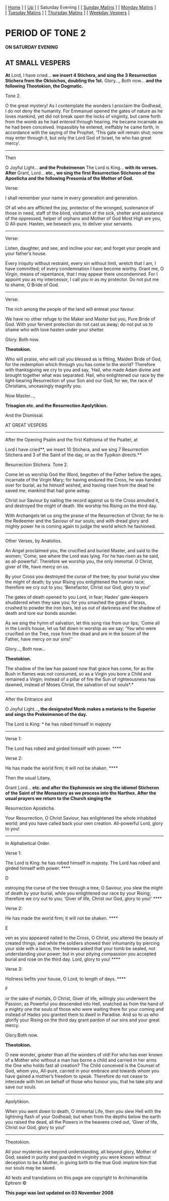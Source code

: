 \[ [Home](index.md) \] \[ [Up](tone2.md) \] \[ Saturday Evening \] \[ [Sunday Matins](sun2mc.md) \] \[ [Monday Matins](monday_matins1.md) \] \[ [Tuesday Matins](tuesday_matins.md) \] \[ [Thursday Matins](thursday_matins1.md) \] \[ [Weekday Vespers](weekday_vespers1.md) \]

PERIOD OF TONE 2
================

**ON SATURDAY EVENING**

AT SMALL VESPERS
----------------

**At** Lord, I have cried… **we insert 4 Stichera, and sing the 3 Resurrection Stichera from the Oktoichos, doubling the 1st.** Glory…, Both now… **and the following Theotokion, the Dogmatic.**

Tone 2.

O the great mystery! As I contemplate the wonders I proclaim the Godhead, I do not deny the humanity. For Emmanuel opened the gates of nature as he loves mankind, yet did not break open the locks of virginity, but came forth from the womb as he had entered through hearing. He became incarnate as he had been conceived. Impassibly he entered, ineffably he came forth, in accordance with the saying of the Prophet, ‘This gate will remain shut; none may enter through it, but only the Lord God of Israel, he who has great mercy’.

****

Then

O Joyful Light… **and the Prokeimenon** The Lord is King… **with its verses. After** Grant, Lord… **etc., we sing the first Resurrection Sticheron of the Aposticha and the following Prosomia of the Mother of God.**

Verse:

I shall remember your name in every generation and generation.

Of all who are afflicted the joy, protector of the wronged, sustenance of those in need, staff of the blind, visitation of the sick, shelter and assistance of the oppressed, helper of orphans and Mother of God Most High are you, O All-pure. Hasten, we beseech you, to deliver your servants.

****

Verse:

Listen, daughter, and see, and incline your ear; and forget your people and your father’s house.

Every iniquity without restraint, every sin without limit, wretch that I am, I have committed; of every condemnation I have become worthy. Grant me, O Virgin, means of repentance, that I may appear there uncondemned. For I appoint you as my intercessor, I call you in as my protector. Do not put me to shame, O Bride of God.

****

Verse:

The rich among the people of the land will entreat your favour.

We have no other refuge to the Maker and Master but you, Pure Bride of God. With your fervent protection do not cast us away; do not put us to shame who with love hasten under your shelter.

Glory. Both now.

**Theotokion.**

Who will praise, who will call you blessed as is fitting, Maiden Bride of God, for the redemption which through you has come to the world? Therefore with thanksgiving we cry to you and say, ‘Hail, who made Adam divine and brought together what was separated. Hail, who enlightened our race by the light-bearing Resurrection of your Son and our God; for we, the race of Christians, unceasingly magnify you.

Now Master…,

**Trisagion etc. and the Resurrection Apolytikion.**

And the Dismissal.

AT GREAT VESPERS

****

After the Opening Psalm and the first Kathisma of the Psalter, at

Lord I have cried**, we insert 10 Stichera, and we sing 7 Resurrection Stichera and 3 of the Saint of the day, or as the Typikon directs.**

Resurrection Stichera. Tone 2.

Come let us worship God the Word, begotten of the Father before the ages, incarnate of the Virgin Mary; for having endured the Cross, he was handed over for burial, as he himself wished, and having risen from the dead he saved me, mankind that had gone astray.

Christ our Saviour by nailing the record against us to the Cross annulled it, and destroyed the might of death. We worship his Rising on the third day.

With Archangels let us sing the praise of the Resurrection of Christ; for he is the Redeemer and the Saviour of our souls; and with dread glory and mighty power he is coming again to judge the world which he fashioned.

****

Other Verses, by Anatolios.

An Angel proclaimed you, the crucified and buried Master, and said to the women; ‘Come, see where the Lord was lying. For he has risen as he said, as all-powerful’. Therefore we worship you, the only immortal. O Christ, giver of life, have mercy on us.

By your Cross you destroyed the curse of the tree; by your burial you slew the might of death; by your Rising you enlightened the human race; therefore we cry out to you; ‘Benefactor, Christ our God, glory to you!’

The gates of death opened to you Lord, in fear; Hades’ gate-keepers shuddered when they saw you; for you smashed the gates of brass, crushed to powder the iron bars, led us out of darkness and the shadow of death and tore our bonds asunder.

As we sing the hymn of salvation, let this song rise from our lips; ‘Come all in the Lord’s house, let us fall down in worship as we say; ‘You who were crucified on the Tree, rose from the dead and are in the bosom of the Father, have mercy on our sins!’’

Glory…, Both now…

**Theotokion.**

The shadow of the law has passed now that grace has come, for as the Bush in flames was not consumed, so as a Virgin you bore a Child and remained a Virgin; instead of a pillar of fire the Sun of righteousness has dawned, instead of Moses Christ, the salvation of our souls*.*

****

After the Entrance and

O Joyful Light…**, the designated Monk makes a metania to the Superior and sings the Prokeimenon of the day.**

The Lord is King: \* he has robed himself in majesty

****

Verse 1:

The Lord has robed and girded himself with power. ****

Verse 2:

He has made the world firm; it will not be shaken. ****

Then the usual Litany,

Grant Lord… **etc. and after the Ekphonesis we sing the idiomel Sticheron of the Saint of the Monastery as we process into the Narthex. After the usual prayers we return to the Church singing the**

Resurrection Aposticha.

Your Resurrection, O Christ Saviour, has enlightened the whole inhabited world; and you have called back your own creation. All-powerful Lord, glory to you!

****

In Alphabetical Order.

Verse 1:

The Lord is King: he has robed himself in majesty. The Lord has robed and girded himself with power. ****

D

estroying the curse of the tree through a tree, O Saviour, you slew the might of death by your burial, while you enlightened our race by your Rising; therefore we cry out to you; ‘Giver of life, Christ our God, glory to you!’ ****

Verse 2:

He has made the world firm; it will not be shaken. ****

E

ven as you appeared nailed to the Cross, O Christ, you altered the beauty of created things; and while the soldiers showed their inhumanity by piercing your side with a lance, the Hebrews asked that your tomb be sealed, not understanding your power; but in your pitying compassion you accepted burial and rose on the third day. Lord, glory to you! ****

Verse 3:

Holiness befits your house, O Lord, to length of days. ****

F

or the sake of mortals, O Christ, Giver of life, willingly you underwent the Passion; as Powerful you descended into Hell, snatched as from the hand of a mighty one the souls of those who were waiting there for your coming and instead of Hades you granted them to dwell in Paradise. And so to us who glorify your Rising on the third day grant pardon of our sins and your great mercy.

Glory.Both now.

**Theotokion.**

O new wonder, greater than all the wonders of old! For who has ever known of a Mother who without a man has borne a child and carried in her arms the One who holds fast all creation? The Child conceived is the Counsel of God, whom you, All-pure, carried in your embrace and towards whom you have gained a mother’s freedom to speak. Therefore do not cease to intercede with him on behalf of those who honour you, that he take pity and save our souls.

****

Apolytikion.

When you went down to death, O immortal Life, then you slew Hell with the lightning flash of your Godhead; but when from the depths below the earth you raised the dead, all the Powers in the heavens cried out, ‘Giver of life, Christ our God, glory to you!’

****

Theotokion.

All your mysteries are beyond understanding, all beyond glory, Mother of God; sealed in purity and guarded in virginity you were known without deception to be a Mother, in giving birth to the true God: implore him that our souls may be saved.

All texts and translations on this page are copyright to Archimandrite Ephrem ©

**This page was last updated on 03 November 2008**
